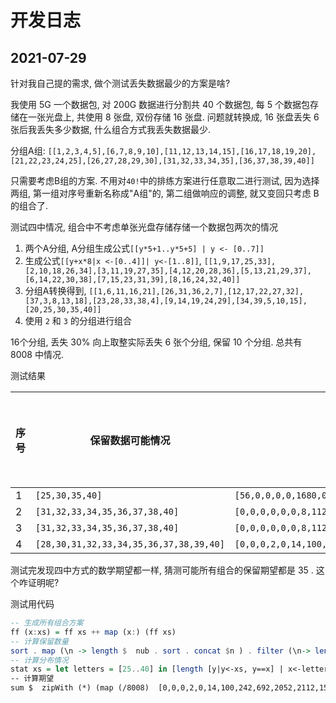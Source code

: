 # 开发日志

## 2021-07-29

针对我自己提的需求, 做个测试丢失数据最少的方案是啥?

我使用 5G 一个数据包, 对 200G 数据进行分割共 40 个数据包, 每 5 个数据包存储在一张光盘上, 共使用 8 张盘, 双份存储 16 张盘. 问题就转换成, 16 张盘丢失 6 张后我丢失多少数据, 什么组合方式我丢失数据最少.

分组A组: `[[1,2,3,4,5],[6,7,8,9,10],[11,12,13,14,15],[16,17,18,19,20],[21,22,23,24,25],[26,27,28,29,30],[31,32,33,34,35],[36,37,38,39,40]]`

只需要考虑B组的方案. 不用对`40!`中的排练方案进行任意取二进行测试, 因为选择两组, 第一组对序号重新名称成"A组"的, 第二组做响应的调整, 就又变回只考虑 B 的组合了.

测试四中情况, 组合中不考虑单张光盘存储存储一个数据包两次的情况

1. 两个A分组, A分组生成公式`[[y*5+1..y*5+5] | y <- [0..7]]`
2. 生成公式`[[y+x*8|x <-[0..4]]| y<-[1..8]]`, `[[1,9,17,25,33],[2,10,18,26,34],[3,11,19,27,35],[4,12,20,28,36],[5,13,21,29,37],[6,14,22,30,38],[7,15,23,31,39],[8,16,24,32,40]]`
3. 分组A转换得到, `[[1,6,11,16,21],[26,31,36,2,7],[12,17,22,27,32],[37,3,8,13,18],[23,28,33,38,4],[9,14,19,24,29],[34,39,5,10,15],[20,25,30,35,40]]`
4. 使用 `2` 和 `3` 的分组进行组合

16个分组, 丢失 30% 向上取整实际丢失 6 张个分组, 保留 10 个分组. 总共有 8008 中情况.

测试结果

| 序号 | 保留数据可能情况 | 分布情况\(25~40\) | 保留数据期望 |
| --- | --- | --- | --- | 
| 1 | `[25,30,35,40]` | `[56,0,0,0,0,1680,0,0,0,0,4480,0,0,0,0,1792]` | 35 |
| 2 | `[31,32,33,34,35,36,37,38,40]` | `[0,0,0,0,0,0,8,112,648,2072,2744,1464,720,184,0,56]` | 35 |
| 3 | `[31,32,33,34,35,36,37,38,40]` | `[0,0,0,0,0,0,8,112,648,2072,2744,1464,720,184,0,56]` | 35 |
| 4 | `[28,30,31,32,33,34,35,36,37,38,39,40]` | `[0,0,0,2,0,14,100,242,692,2052,2112,1560,808,296,68,62]` | 35 |

测试完发现四中方式的数学期望都一样, 猜测可能所有组合的保留期望都是 35 . 这个咋证明呢? 

测试用代码
```hs
-- 生成所有组合方案
ff (x:xs) = ff xs ++ map (x:) (ff xs)
-- 计算保留数量
sort . map (\n -> length $  nub . sort . concat $n ) . filter (\n-> length n ==10) .ff $two
-- 计算分布情况
stat xs = let letters = [25..40] in [length [y|y<-xs, y==x] | x<-letters]
-- 计算期望
sum $  zipWith (*) (map (/8008)  [0,0,0,2,0,14,100,242,692,2052,2112,1560,808,296,68,62]) [25..40]
```

